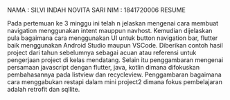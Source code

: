 NAMA : SILVI INDAH NOVITA SARI
NIM : 1841720006
RESUME

Pada pertemuan ke 3 minggu ini telah n jelaskan mengenai cara membuat navigation menggunakan intent mauppun navhost. Kemudian dijelaskan pula bagaimana cara menggunakan UI untuk button navigation bar, flutter baik menggunakan Android Studio maupun VSCode. Diberikan contoh hasil project dari tahun sebelumnya sebagai acuan atau referensi untuk pengerjaan project di kelas mendatang. Selain itu penggambaran mengenai persamaan javascript dengan flutter, java, kotlin dimana difokuskan pembahasannya pada listview dan recycleview. Penggambaran bagaimana cara menggabukan restapi dalam mini project2 dimana fokus pembelajaran adalah retrofit dan sqllite. 